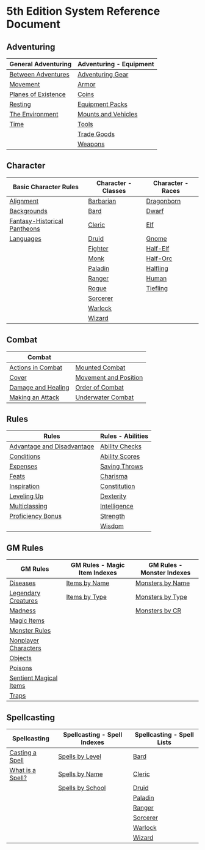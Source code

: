 # 5th Edition System Reference Document

## Adventuring

| General Adventuring                                        | Adventuring - Equipment                                              |
|------------------------------------------------------------|----------------------------------------------------------------------|
| [Between Adventures](./adventuring/between_adventures.md)   | [Adventuring Gear](./adventuring/equipment/adventuring_gear.md)       |
| [Movement](./adventuring/movement.md)                       | [Armor](./adventuring/equipment/armor.md)                             |
| [Planes of Existence](./adventuring/planes_of_existence.md) | [Coins](./adventuring/equipment/coins.md)                             |
| [Resting](./adventuring/resting.md)                         | [Equipment Packs](./adventuring/equipment/equipment_packs.md)         |
| [The Environment](./adventuring/the_environment.md)         | [Mounts and Vehicles](./adventuring/equipment/mounts_and_vehicles.md) |
| [Time](./adventuring/time.md)                               | [Tools](./adventuring/equipment/tools.md)                             |
|                                                            | [Trade Goods](./adventuring/equipment/trade_goods.md)                 |
|                                                            | [Weapons](./adventuring/equipment/weapons.md)                         |


## Character
| Basic Character Rules                                                      | Character - Classes                          | Character - Races                            |
|----------------------------------------------------------------------------|----------------------------------------------|----------------------------------------------|
| [Alignment](./character/alignment.md)                                       | [Barbarian](./character/classes/barbarian.md) | [Dragonborn](./character/races/dragonborn.md) |
| [Backgrounds](./character/backgrounds.md)                                   | [Bard](./character/classes/bard.md)           | [Dwarf](./character/races/dwarf.md)           |
| [Fantasy-Historical Pantheons](./character/fantasy-historical_pantheons.md) | [Cleric](./character/classes/cleric.md)       | [Elf](./character/races/elf.md)               |
| [Languages](./character/languages.md)                                       | [Druid](./character/classes/druid.md)         | [Gnome](./character/races/gnome.md)           |
|                                                                            | [Fighter](./character/classes/fighter.md)     | [Half-Elf](./character/races/half-elf.md)     |
|                                                                            | [Monk](./character/classes/monk.md)           | [Half-Orc](./character/races/half-orc.md)     |
|                                                                            | [Paladin](./character/classes/paladin.md)     | [Halfling](./character/races/halfling.md)     |
|                                                                            | [Ranger](./character/classes/ranger.md)       | [Human](./character/races/human.md)           |
|                                                                            | [Rogue](./character/classes/rogue.md)         | [Tiefling](./character/races/tiefling.md)     |
|                                                                            | [Sorcerer](./character/classes/sorcerer.md)   |                                              |
|                                                                            | [Warlock](./character/classes/warlock.md)     |                                              |
|                                                                            | [Wizard](./character/classes/wizard.md)       |                                              |

## Combat
| Combat                                              |                                                           |
|-----------------------------------------------------|-----------------------------------------------------------|
| [Actions in Combat](./combat/actions_in_combat.md)   | [Mounted Combat](./combat/mounted_combat.md)               |
| [Cover](./combat/cover.md)                           | [Movement and Position](./combat/movement_and_position.md) |
| [Damage and Healing](./combat/damage_and_healing.md) | [Order of Combat](./combat/order_of_combat.md)             |
| [Making an Attack](./combat/making_an_attack.md)     | [Underwater Combat](./combat/underwater_combat.md)         |

## Rules
| Rules                                                              | Rules - Abilities                                    |
|--------------------------------------------------------------------|------------------------------------------------------|
| [Advantage and Disadvantage](./rules/advantage_and_disadvantage.md) | [Ability Checks](./rules/abilities/ability_checks.md) |
| [Conditions](./rules/conditions.md)                                 | [Ability Scores](./rules/abilities/ability_scores.md) |
| [Expenses](./rules/expenses.md)                                     | [Saving Throws](./rules/abilities/saving_throws.md)   |
| [Feats](./rules/feats.md)                                           | [Charisma](./rules/abilities/charisma.md)             |
| [Inspiration](./rules/inspiration.md)                               | [Constitution](./rules/abilities/constitution.md)     |
| [Leveling Up](./rules/leveling_up.md)                               | [Dexterity](./rules/abilities/dexterity.md)           |
| [Multiclassing](./rules/multiclassing.md)                           | [Intelligence](./rules/abilities/intelligence.md)     |
| [Proficiency Bonus](./rules/proficiency_bonus.md)                   | [Strength](./rules/abilities/strength.md)             |
|                                                                    | [Wisdom](./rules/abilities/wisdom.md)                 |


## GM Rules
| GM Rules                                                             | GM Rules - Magic Item Indexes                                          | GM Rules - Monster Indexes                                                |
|----------------------------------------------------------------------|------------------------------------------------------------------------|---------------------------------------------------------------------------|
| [Diseases](./gamemaster_rules/diseases.md)                            | [Items by Name](./gamemaster_rules/magic_item_indexes/items_by_name.md) | [Monsters by Name](./gamemaster_rules/monster_indexes/monsters_by_name.md) |
| [Legendary Creatures](./gamemaster_rules/legendary_creatures.md)      | [Items by Type](./gamemaster_rules/magic_item_indexes/items_by_type.md) | [Monsters by Type](./gamemaster_rules/monster_indexes/monsters_by_type.md) |
| [Madness](./gamemaster_rules/madness.md)                              |                                                                        | [Monsters by CR](./gamemaster_rules/monster_indexes/monsters_by_cr.md)     |
| [Magic Items](./gamemaster_rules/magic_items.md)                      |                                                                        |                                                                           |
| [Monster Rules](./gamemaster_rules/monster_rules.md)                            |                                                                        |                                                                           |
| [Nonplayer Characters](./gamemaster_rules/nonplayer_characters.md)    |                                                                        |                                                                           |
| [Objects](./gamemaster_rules/objects.md)                              |                                                                        |                                                                           |
| [Poisons](./gamemaster_rules/poisons.md)                              |                                                                        |                                                                           |
| [Sentient Magical Items](./gamemaster_rules/sentient_magical_items.md)|                                                                        |                                                                           |
| [Traps](./gamemaster_rules/traps.md)                                  |                                                                        |                                                                           |

## Spellcasting
| Spellcasting                                         | Spellcasting - Spell Indexes                                        | Spellcasting - Spell Lists                               |
|------------------------------------------------------|---------------------------------------------------------------------|----------------------------------------------------------|
| [Casting a Spell](./spellcasting/casting_a_spell.md)  | [Spells by Level](./spellcasting/spell_indexes/spells_by_level.md)   | [Bard](./spellcasting/spell_lists/bard_spells.md)         |
| [What is a Spell?](./spellcasting/what_is_a_spell.md) | [Spells by Name](./spellcasting/spell_indexes/spells_by_name.md)     | [Cleric](./spellcasting/spell_lists/cleric_spells.md)     |
|                                                      | [Spells by School](./spellcasting/spell_indexes/spells_by_school.md) | [Druid](./spellcasting/spell_lists/druid_spells.md)       |
|                                                      |                                                                     | [Paladin](./spellcasting/spell_lists/paladin_spells.md)   |
|                                                      |                                                                     | [Ranger](./spellcasting/spell_lists/ranger_spells.md)     |
|                                                      |                                                                     | [Sorcerer](./spellcasting/spell_lists/sorcerer_spells.md) |
|                                                      |                                                                     | [Warlock](./spellcasting/spell_lists/warlock_spells.md)   |
|                                                      |                                                                     | [Wizard](./spellcasting/spell_lists/wizard_spells.md)     |
